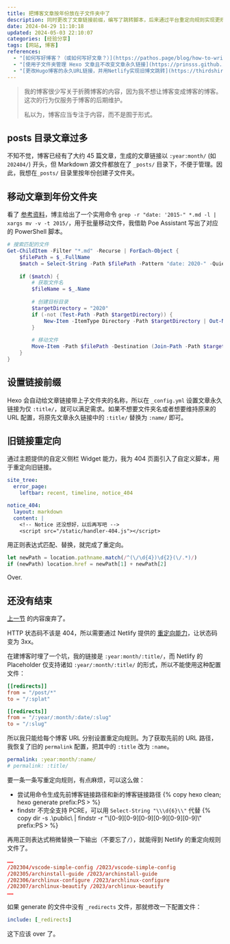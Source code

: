 ```yaml
---
title: 把博客文章按年份放在子文件夹中了
description: 同时更改了文章链接前缀，编写了跳转脚本，后来通过平台重定向规则实现更规范的跳转。
date: 2024-04-29 11:10:18
updated: 2024-05-03 22:10:07
categories: [经验分享]
tags: [网站, 博客]
references:
  - "[如何写好博客？（或如何写好文章？）](https://pathos.page/blog/how-to-write-blog)"
  - "[使用子文件夹管理 Hexo 文章且不改变文章永久链接](https://prinsss.github.io/hexo-posts-in-subfolder/)"
  - "[更改Hugo博客的永久URL链接，并用Netlify实现旧博文跳转](https://thirdshire.com/simplify-permalinks/)"
---
```


> 我的博客很少写关于折腾博客的内容，因为我不想让博客变成博客的博客。这次的行为仅服务于博客的后期维护。
>
> 私以为，博客应当专注于内容，而不是囿于形式。

## posts 目录文章过多

不知不觉，博客已经有了大约 45 篇文章，生成的文章链接以 `:year:month/` (如 `202404/`) 开头，但 Markdown 源文件都放在了 `_posts/` 目录下，不便于管理。因此，我想在`_posts/` 目录里按年份创建子文件夹。

## 移动文章到年份文件夹

看了 [参考资料](#references)，博主给出了一个实用命令 `grep -r "date: '2015-" *.md -l | xargs mv -v -t 2015/`，用于批量移动文件，我借助 Poe Assistant 写出了对应的 PowerShell 脚本。

```powershell
# 搜索匹配的文件
Get-ChildItem -Filter "*.md" -Recurse | ForEach-Object {
    $filePath = $_.FullName
    $match = Select-String -Path $filePath -Pattern "date: 2020-" -Quiet
    
    if ($match) {
        # 获取文件名
        $fileName = $_.Name
        
        # 创建目标目录
        $targetDirectory = "2020"
        if (-not (Test-Path -Path $targetDirectory)) {
            New-Item -ItemType Directory -Path $targetDirectory | Out-Null
        }
        
        # 移动文件
        Move-Item -Path $filePath -Destination (Join-Path -Path $targetDirectory -ChildPath $fileName) -Verbose
    }
}
```

## 设置链接前缀

Hexo 会自动给文章链接带上子文件夹的名称，所以在 `_config.yml` 设置文章永久链接为仅 `:title/`，就可以满足需求。如果不想要文件夹名或者想要维持原来的 URL 配置，将原先文章永久链接中的 `:title/` 替换为 `:name/` 即可。

## 旧链接重定向

通过主题提供的自定义侧栏 Widget 能力，我为 404 页面引入了自定义脚本，用于重定向旧链接。

```yaml _config.stellar.yml
site_tree:
  error_page:
    leftbar: recent, timeline, notice_404
```

```yaml source/_data/widgets.yml
notice_404:
  layout: markdown
  content: |
    <!-- Notice 还没想好，以后再写吧 -->
    <script src="/static/handler-404.js"></script>
```

用正则表达式匹配、替换，就完成了重定向。

```js static/handler-404.js
let newPath = location.pathname.match(/^(\/\d{4})\d{2}(\/.*)/)
if (newPath) location.href = newPath[1] + newPath[2]
```

Over.

## 还没有结束

[上一节](#旧链接重定向) 的内容废弃了。

HTTP 状态码不该是 404，所以需要通过 Netlify 提供的 [重定向能力](https://docs.netlify.com/routing/redirects/redirect-options/)，让状态码变为 3xx。

在建博客时埋了一个坑，我的链接是 `:year:month/:title/`，而 Netlify 的 Placeholder 仅支持诸如 `:year/:month/:title/` 的形式，所以不能使用这种配置文件：

```toml source/netlify.toml
[[redirects]]
from = "/post/*"
to = "/:splat"

[[redirects]]
from = "/:year/:month/:date/:slug"
to = "/:slug"
```

所以我只能给每个博客 URL 分别设置重定向规则。为了获取先前的 URL 路径，我恢复了旧的 `permalink` 配置，把其中的 `:title` 改为 `:name`。

```yaml _config.yml
permalink: :year:month/:name/
# permalink: :title/
```

要一条一条写重定向规则，有点麻烦，可以这么做：

- 尝试用命令生成先前博客链接路径和新的博客链接路径
  {% copy hexo clean; hexo generate prefix:PS > %}
- findstr 不完全支持 PCRE，可以用 `Select-String "\\\d{6}\\"` 代替
  {% copy dir -s .\public\ | findstr -r &quot;\\[0-9][0-9][0-9][0-9][0-9][0-9]\\&quot; prefix:PS > %}

再用正则表达式稍微替换一下输出（不要忘了`/`），就能得到 Netlify 的重定向规则文件了。

```toml source/_redirects
……
/202304/vscode-simple-config /2023/vscode-simple-config
/202305/archinstall-guide /2023/archinstall-guide
/202306/archlinux-configure /2023/archlinux-configure
/202307/archlinux-beautify /2023/archlinux-beautify
……
```

如果 generate 的文件中没有 `_redirects` 文件，那就修改一下配置文件：

```yaml _config.yml
include: [_redirects]
```

这下应该 over 了。
